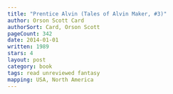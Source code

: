 ```yaml
---
title: "Prentice Alvin (Tales of Alvin Maker, #3)"
author: Orson Scott Card
authorSort: Card, Orson Scott
pageCount: 342
date: 2014-01-01
written: 1989
stars: 4
layout: post
category: book
tags: read unreviewed fantasy
mapping: USA, North America
---
```

